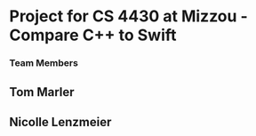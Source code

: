 <h1> Project for CS 4430 at Mizzou
- Compare C++ to Swift 

<h3> Team Members
<h2> Tom Marler <h2> Nicolle Lenzmeier
